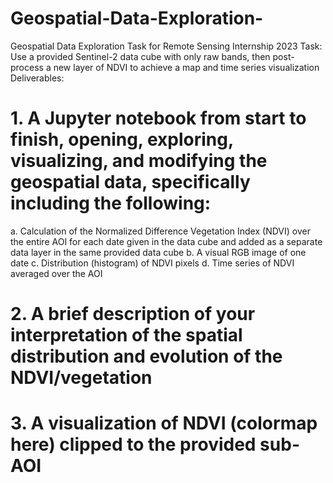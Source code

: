 # Geospatial-Data-Exploration-
Geospatial Data Exploration Task for Remote Sensing Internship 2023
Task: Use a provided Sentinel-2 data cube with only raw bands, then post-process
a new layer of NDVI to achieve a map and time series visualization
Deliverables:
# 1. A Jupyter notebook from start to finish, opening, exploring, visualizing, and modifying the geospatial data, specifically including the following:
a. Calculation of the Normalized Difference Vegetation Index (NDVI)
over the entire AOI for each date given in the data cube and added as
a separate data layer in the same provided data cube
b. A visual RGB image of one date
c. Distribution (histogram) of NDVI pixels
d. Time series of NDVI averaged over the AOI
# 2. A brief description of your interpretation of the spatial distribution and evolution of the NDVI/vegetation
# 3. A visualization of NDVI (colormap here) clipped to the provided sub-AOI
